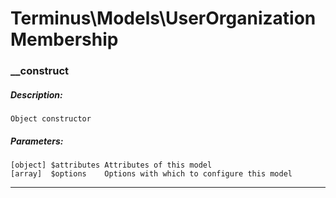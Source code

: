 # Terminus\Models\UserOrganizationMembership

### __construct
##### Description:
    Object constructor

##### Parameters:
    [object] $attributes Attributes of this model
    [array]  $options    Options with which to configure this model

---


